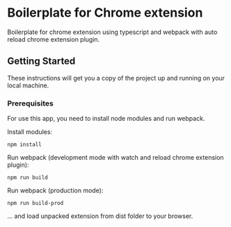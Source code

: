 # Boilerplate for Chrome extension

Boilerplate for chrome extension using typescript and webpack with auto reload chrome extension plugin.

## Getting Started

These instructions will get you a copy of the project up and running on your local machine.

### Prerequisites

For use this app, you need to install node modules and run webpack.

Install modules:
```
npm install
```

Run webpack (development mode with watch and reload chrome extension plugin):
```
npm run build
```

Run webpack (production mode):
```
npm run build-prod
```

... and load unpacked extension from dist folder to your browser.